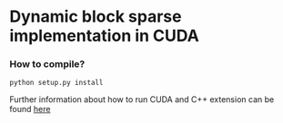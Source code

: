 # Dynamic block sparse implementation in CUDA

### How to compile?
`python setup.py install`

Further information about how to run CUDA and C++ extension can be found [here](https://pytorch.org/tutorials/advanced/cpp_extension.html)


